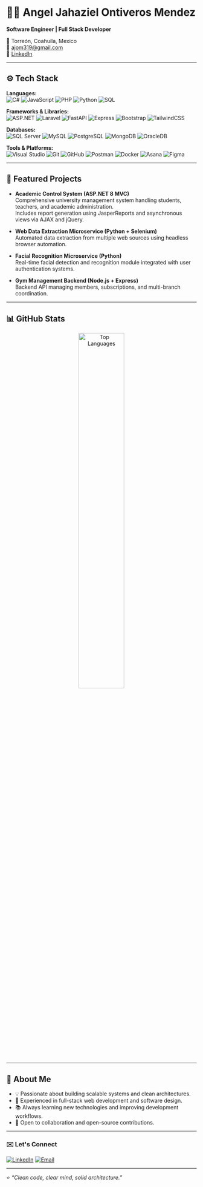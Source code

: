 # 👨‍💻 Angel Jahaziel Ontiveros Mendez

**Software Engineer | Full Stack Developer**

📍 Torreón, Coahuila, Mexico  
📧 [ajom319@gmail.com](mailto:ajom319@gmail.com)  
🔗 [LinkedIn](https://www.linkedin.com/in/angel-ontiveros-046422239)

---

## ⚙️ Tech Stack

**Languages:**  
![C#](https://img.shields.io/badge/C%23-239120?style=for-the-badge&logo=c-sharp&logoColor=white)
![JavaScript](https://img.shields.io/badge/JavaScript-F7DF1E?style=for-the-badge&logo=javascript&logoColor=black)
![PHP](https://img.shields.io/badge/PHP-777BB4?style=for-the-badge&logo=php&logoColor=white)
![Python](https://img.shields.io/badge/Python-3776AB?style=for-the-badge&logo=python&logoColor=white)
![SQL](https://img.shields.io/badge/SQL-4479A1?style=for-the-badge&logo=database&logoColor=white)

**Frameworks & Libraries:**  
![ASP.NET](https://img.shields.io/badge/ASP.NET-512BD4?style=for-the-badge&logo=dotnet&logoColor=white)
![Laravel](https://img.shields.io/badge/Laravel-FF2D20?style=for-the-badge&logo=laravel&logoColor=white)
![FastAPI](https://img.shields.io/badge/FastAPI-009688?style=for-the-badge&logo=fastapi&logoColor=white)
![Express](https://img.shields.io/badge/Express.js-000000?style=for-the-badge&logo=express&logoColor=white)
![Bootstrap](https://img.shields.io/badge/Bootstrap-7952B3?style=for-the-badge&logo=bootstrap&logoColor=white)
![TailwindCSS](https://img.shields.io/badge/TailwindCSS-38B2AC?style=for-the-badge&logo=tailwind-css&logoColor=white)

**Databases:**  
![SQL Server](https://img.shields.io/badge/SQL%20Server-CC2927?style=for-the-badge&logo=microsoft-sql-server&logoColor=white)
![MySQL](https://img.shields.io/badge/MySQL-4479A1?style=for-the-badge&logo=mysql&logoColor=white)
![PostgreSQL](https://img.shields.io/badge/PostgreSQL-336791?style=for-the-badge&logo=postgresql&logoColor=white)
![MongoDB](https://img.shields.io/badge/MongoDB-47A248?style=for-the-badge&logo=mongodb&logoColor=white)
![OracleDB](https://img.shields.io/badge/OracleDB-F80000?style=for-the-badge&logo=oracle&logoColor=white)

**Tools & Platforms:**  
![Visual Studio](https://img.shields.io/badge/Visual%20Studio-5C2D91?style=for-the-badge&logo=visual-studio&logoColor=white)
![Git](https://img.shields.io/badge/Git-F05032?style=for-the-badge&logo=git&logoColor=white)
![GitHub](https://img.shields.io/badge/GitHub-181717?style=for-the-badge&logo=github&logoColor=white)
![Postman](https://img.shields.io/badge/Postman-FF6C37?style=for-the-badge&logo=postman&logoColor=white)
![Docker](https://img.shields.io/badge/Docker-2496ED?style=for-the-badge&logo=docker&logoColor=white)
![Asana](https://img.shields.io/badge/Asana-F06A6A?style=for-the-badge&logo=asana&logoColor=white)
![Figma](https://img.shields.io/badge/Figma-F24E1E?style=for-the-badge&logo=figma&logoColor=white)

---

## 💼 Featured Projects

- **Academic Control System (ASP.NET 8 MVC)**  
  Comprehensive university management system handling students, teachers, and academic administration.  
  Includes report generation using JasperReports and asynchronous views via AJAX and jQuery.

- **Web Data Extraction Microservice (Python + Selenium)**  
  Automated data extraction from multiple web sources using headless browser automation.

- **Facial Recognition Microservice (Python)**  
  Real-time facial detection and recognition module integrated with user authentication systems.

- **Gym Management Backend (Node.js + Express)**  
  Backend API managing members, subscriptions, and multi-branch coordination.

---

## 📊 GitHub Stats

<p align="center">
  <img src="https://github-readme-stats.vercel.app/api/top-langs/?username=AngelOntM&layout=compact&theme=tokyonight" alt="Top Languages" width="49%">
</p>

---

## 🧠 About Me

- 💡 Passionate about building scalable systems and clean architectures.  
- 🚀 Experienced in full-stack web development and software design.  
- 📚 Always learning new technologies and improving development workflows.  
- 🤝 Open to collaboration and open-source contributions.  

---

### ✉️ Let's Connect
[![LinkedIn](https://img.shields.io/badge/LinkedIn-0A66C2?style=for-the-badge&logo=linkedin&logoColor=white)](https://www.linkedin.com/in/angel-ontiveros-046422239)
[![Email](https://img.shields.io/badge/Email-0078D4?style=for-the-badge&logo=gmail&logoColor=white)](mailto:ajom319@gmail.com)

---

⭐ *“Clean code, clear mind, solid architecture.”*
